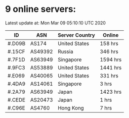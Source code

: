 # 9 online servers:

Latest update at: Mon Mar 09 05:10:10 UTC 2020

| ID | ASN | Server Country | Online |
| -- | --- | -------------- | ------ |
| #.D09B | AS174 | United States | 158 hrs |
| #.15CF | AS49392 | Russia | 346 hrs |
| #.7F1D | AS63949 | Singapore | 1594 hrs |
| #.9FC3 | AS53889 | United States | 1441 hrs |
| #.E069 | AS40065 | United States | 331 hrs |
| #.4DA9 | AS14061 | Singapore | 3 hrs |
| #.2A79 | AS63949 | Japan | 1423 hrs |
| #.CEDE | AS20473 | Japan | 1 hrs |
| #.C96E | AS4760 | Hong Kong | 7 hrs |

